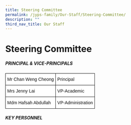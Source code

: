 ```yaml
---
title: Steering Committee
permalink: /jyps-family/Our-Staff/Steering-Committee/
description: ""
third_nav_title: Our Staff
---
```

Steering Committee
==================

##### PRINCIPAL & VICE-PRINCIPALS

<style type="text/css">
.tg  {border-collapse:collapse;border-spacing:0;}
.tg td{border-color:black;border-style:solid;border-width:1px;font-family:Arial, sans-serif;font-size:14px;
  overflow:hidden;padding:10px 5px;word-break:normal;}
.tg th{border-color:black;border-style:solid;border-width:1px;font-family:Arial, sans-serif;font-size:14px;
  font-weight:normal;overflow:hidden;padding:10px 5px;word-break:normal;}
.tg .tg-81wz{background-color:#FFF;color:#111;text-align:left;vertical-align:middle}
</style>
<table class="tg">
<thead>
  <tr>
    <th class="tg-81wz">Mr Chan Weng Cheong</th>
    <th class="tg-81wz">Principal</th>
  </tr>
</thead>
<tbody>
  <tr>
    <td class="tg-81wz">Mrs Jenny Lai</td>
    <td class="tg-81wz">VP-Academic </td>
  </tr>
  <tr>
    <td class="tg-81wz">Mdm Hafsah Abdullah</td>
    <td class="tg-81wz">VP-Administration</td>
  </tr>
</tbody>
</table>


##### KEY PERSONNEL